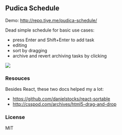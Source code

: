 
Pudica Schedule
------

Demo: http://repo.tiye.me/pudica-schedule/

Dead simple schedule for basic use cases:

* press Enter and Shift+Enter to add task
* editing
* sort by dragging
* archive and revert archiving tasks by clicking

![](http://ww2.sinaimg.cn/bmiddle/62752320tw1egzxlacspwj21540nswjy.jpg)

### Resouces

Besides React, these two docs helped my a lot:

* https://github.com/danielstocks/react-sortable
* http://csspod.com/archives/html5-drag-and-drop

### License

MIT